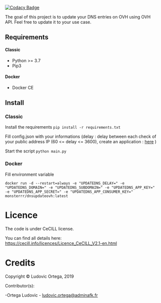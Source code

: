 [![Codacy Badge](https://api.codacy.com/project/badge/Grade/eb23e0851b5341ac933dddbb331940eb)](https://www.codacy.com/app/M0NsTeRRR/DNSUpdateOVH?utm_source=github.com&amp;utm_medium=referral&amp;utm_content=M0NsTeRRR/DNSUpdateOVH&amp;utm_campaign=Badge_Grade)

The goal of this project is to update your DNS entries on OVH using OVH API. Feel free to update it to your use case.

## Requirements
#### Classic
- Python >= 3.7
- Pip3

#### Docker
- Docker CE

## Install

### Classic
Install the requirements `pip install -r requirements.txt`

Fill config.json with your informations (delay : delay between each check of your public address IP (60 <= delay <= 3600), create an application : [here](https://api.ovh.com/createToken/index.cgi?GET=/domain/zone/*&PUT=/domain/zone/*&POST=/domain/zone/*) )

Start the script `python main.py`

### Docker

Fill environment variable

`docker run -d --restart=always -e "UPDATEDNS_DELAY=" -e "UPDATEDNS_DOMAIN=" -e "UPDATEDNS_SUBDOMAIN=" -e "UPDATEDNS_APP_KEY=" -e "UPDATEDNS_APP_SECRET=" -e "UPDATEDNS_APP_CONSUMER_KEY=" monsterrr/dnsupdateovh:latest`

# Licence

The code is under CeCILL license.

You can find all details here: https://cecill.info/licences/Licence_CeCILL_V2.1-en.html

# Credits

Copyright © Ludovic Ortega, 2019

Contributor(s):

-Ortega Ludovic - ludovic.ortega@adminafk.fr
